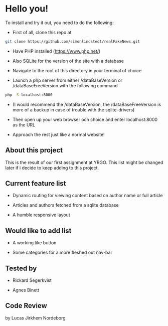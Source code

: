 # Hello you!

To install and try it out, you need to do the following:

-   First of all, clone this repo at

```sh
git clone https://github.com/simonlindstedt/realFakeNews.git
```

-   Have PHP installed (https://www.php.net/)

-   Also SQLite for the version of the site with a database

-   Navigate to the root of this directory in your terminal of choice

-   Launch a php server from either /dataBaseVersion or /dataBaseFreeVersion with the following command

```sh
php -S localhost:8000
```

-   (I would recommend the /dataBaseVersion, the /dataBaseFreeVersion is more of a backup in case of trouble with the sqlite-drivers)

-   Then open up your web browser och choice and enter localhost:8000 as the URL

-   Approach the rest just like a normal website!

## About this project

This is the result of our first assignment at YRGO. This list might be changed later if i decide to keep adding to this project.

## Current feature list

-   Dynamic routing for viewing content based on author name or full article

-   Articles and authors fetched from a sqlite database

-   A humble responsive layout

## Would like to add list

-   A working like button

-   Some categories for a more fleshed out nav-bar

## Tested by

-   Rickard Segerkvist

-   Agnes Binett

## Code Review

by Lucas Jirkhem Nordeborg
